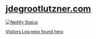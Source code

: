 # [jdegrootlutzner.com](https://jdegrootlutzner.com/)
[![Netlify Status](https://api.netlify.com/api/v1/badges/bd6d1b53-9df4-4a01-8419-b2f7beea5405/deploy-status)](https://app.netlify.com/sites/laughing-keller-e114c9/deploys)

[Visitors Log repo found hero](https://github.com/jdegrootlutzner/visitors-log)
